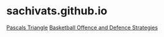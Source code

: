 # sachivats.github.io
[Pascals Triangle](https://sachivats.github.io/pascalstriangle.github.io/)
[Basketball Offence and Defence Strategies](https://sachivats.github.io/Basketball-Offence-and-Defence-Strategies/)
